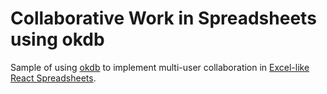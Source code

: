 # Collaborative Work in Spreadsheets using okdb

Sample of using [okdb](https://okdb.io/) to implement multi-user collaboration in [Excel-like React Spreadsheets](https://github.com/okdb-io/okdb-spreadsheet).
